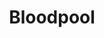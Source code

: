 ---
title: Bloodpool
issue: 1A
issue_nr: 1
full_title: Discharged
subtitle: ""
story_arc: ""
crossover: ""
variant: A
publisher: Image Comics
creators: 
  - Mary Jo Duffy
  - Pat Lee
  - Jaime Mendoza
release_date: Aug 1995
release_year: 1995
genre:
  - Adventure
  - Super-Heroes
format: Comic
pages: 32
signed_by: ""
price: 2.5
---